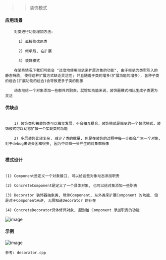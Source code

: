 >> 装饰模式

#### 应用场景

```
    对类进行功能增加方法:
      
      1) 直接修改原类
      
      2) 继承后, 在扩展
      
      3) 装饰模式

    在某些情况下我们可能会 "过度地使用继承来扩展对象的功能", 由于继承为类型引入的静态特质, 使得这种扩展方式缺乏灵活性; 并且随着子类的增多(扩展功能的增多), 各种子类的组合(扩展功能的组合)会导致更多子类的膨胀
    
    动态地给一个对象添加一些额外的职责。就增加功能来说，装饰器模式相比生成子类更为灵活

```

#### 优缺点

```

    1) 装饰类和被装饰类可以独立发展，不会相互耦合，装饰模式是继承的一个替代模式，装饰模式可以动态扩展一个实现类的功能

    2) 多层装饰比较复杂. 减少了类的数量, 但是在装饰的过程中每一步都会产生一个对象, 对于debug来说会困难很多, 因为中间每一步产生的对象都很像
    
```

#### 模式设计

```

(1) Component是定义一个对象接口, 可以给这些对象动态添加职责

(2) ConcreteComponent是定义了一个具体对象, 也可以给对象添加一些职责

(3) Decorator 装饰器抽象类, 继承Component, 从外类来扩展Component 的功能, 但是对于Component来讲, 无需知道Decorator 的存在

(4) ConcreteDecorator具体修饰对象, 起到给 Component 添加职责的功能

```

![image](https://user-images.githubusercontent.com/42632290/236661797-f40a682e-ca6b-4b45-bb77-3aedd7be47eb.png)

#### 示例

![image](https://user-images.githubusercontent.com/42632290/236661699-45ff5433-86e7-4269-bad6-66f094a096f0.png)

```
参考: decorator.cpp
```

